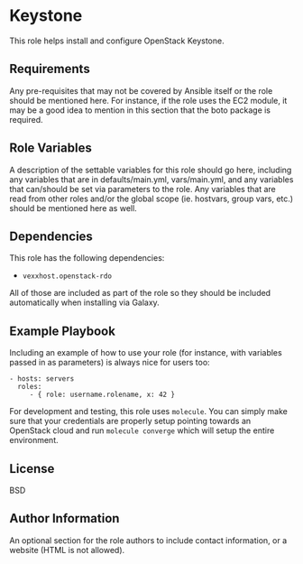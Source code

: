 Keystone
========
This role helps install and configure OpenStack Keystone.


Requirements
------------
Any pre-requisites that may not be covered by Ansible itself or the role should be mentioned here. For instance, if the role uses the EC2 module, it may be a good idea to mention in this section that the boto package is required.

Role Variables
--------------
A description of the settable variables for this role should go here, including any variables that are in defaults/main.yml, vars/main.yml, and any variables that can/should be set via parameters to the role. Any variables that are read from other roles and/or the global scope (ie. hostvars, group vars, etc.) should be mentioned here as well.


Dependencies
------------
This role has the following dependencies:

- `vexxhost.openstack-rdo`

All of those are included as part of the role so they should be included
automatically when installing via Galaxy.


Example Playbook
----------------

Including an example of how to use your role (for instance, with variables passed in as parameters) is always nice for users too:

    - hosts: servers
      roles:
         - { role: username.rolename, x: 42 }

For development and testing, this role uses `molecule`.  You can simply make
sure that your credentials are properly setup pointing towards an OpenStack
cloud and run `molecule converge` which will setup the entire environment.


License
-------
BSD

Author Information
------------------
An optional section for the role authors to include contact information, or a website (HTML is not allowed).
